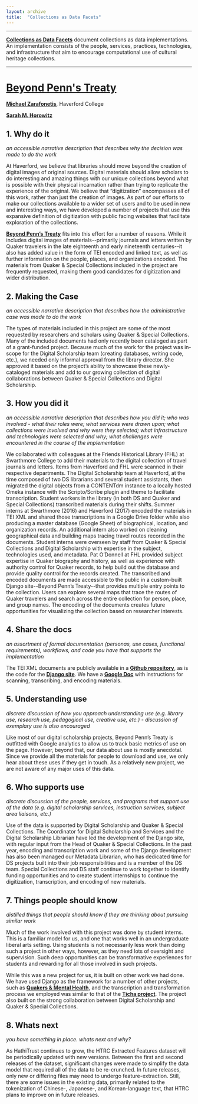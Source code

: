 ```yaml
---
layout: archive
title:  "Collections as Data Facets"
---
```

---

[**Collections as Data Facets**](https://collectionsasdata.github.io/facets/) document collections as data implementations. An implementation consists of the people, services, practices, technologies, and infrastructure that aim to encourage computational use of cultural heritage collections. 

---
# [Beyond Penn's Treaty](https://github.com/HCDigitalScholarship/penns_treaty_data)

[**Michael Zarafonetis**](https://www.haverford.edu/users/mzarafon), Haverford College

[**Sarah M. Horowitz**](https://www.haverford.edu/users/shorowitz)

## 1. Why do it

 *an accessible narrative description that describes why the decision was made to do the work*
 
At Haverford, we believe that libraries should move beyond the creation of digital images of original sources. Digital materials should allow scholars to do interesting and amazing things with our unique collections beyond what is possible with their physical incarnation rather than trying to replicate the experience of the original. We believe that “digitization” encompasses all of this work, rather than just the creation of images. As part of our efforts to make our collections available to a wider set of users and to be used in new and interesting ways, we have developed a number of projects that use this expansive definition of digitization with public facing websites that facilitate exploration of the collections. 

[**Beyond Penn’s Treaty**](https://pennstreaty.haverford.edu) fits into this effort for a number of reasons. While it includes digital images of materials--primarily journals and letters written by Quaker travelers in the late eighteenth and early nineteenth centuries--it also has added value in the form of TEI encoded and linked text, as well as further information on the people, places, and organizations encoded. The materials from Quaker & Special Collections included in the project are frequently requested, making them good candidates for digitization and wider distribution. 

## 2. Making the Case 

*an accessible narrative description that describes how the administrative case was made to do the work*

The types of materials included in this project are some of the most requested by researchers and scholars using Quaker & Special Collections. Many of the included documents had only recently been cataloged as part of a grant-funded project. Because much of the work for the project was in-scope for the Digital Scholarship team (creating databases, writing code, etc.), we needed only informal approval from the library director. She approved it based on the project’s ability to showcase these newly-cataloged materials and add to our growing collection of digital collaborations between Quaker & Special Collections and Digital Scholarship. 

## 3. How you did it

*an accessible narrative description that describes how you did it; who was involved - what their roles were; what services were drawn upon; what collections were involved and why were they selected; what infrastructure and technologies were selected and why; what challenges were encountered in the course of the implementation*

We collaborated with colleagues at the Friends Historical Library (FHL) at Swarthmore College to add their materials to the digital collection of travel journals and letters. Items from Haverford and FHL were scanned in their respective departments. The Digital Scholarship team at Haverford, at the time composed of two DS librarians and several student assistants, then migrated the digital objects from a CONTENTdm instance to a locally hosted Omeka instance with the Scripto/Scribe plugin and theme to facilitate transcription. Student workers in the library (in both DS and Quaker and Special Collections) transcribed materials during their shifts. Summer interns at Swarthmore (2016) and Haverford (2017) encoded the materials in TEI XML and shared those transcriptions in a Google Drive folder while also producing a master database (Google Sheet) of biographical, location, and organization records. An additional intern also worked on cleaning geographical data and building maps tracing travel routes recorded in the documents. Student interns were overseen by staff from Quaker & Special Collections and Digital Scholarship with expertise in the subject, technologies used, and metadata. Pat O’Donnell at FHL provided subject expertise in Quaker biography and history, as well as experience with authority control for Quaker records, to help build out the database and provide quality control for the records created. The transcribed and encoded documents are made accessible to the public in a custom-built Django site--Beyond Penn’s Treaty--that provides multiple entry points to the collection. Users can explore several maps that trace the routes of Quaker travelers and search across the entire collection for person, place, and group names. The encoding of the documents creates future opportunities for visualizing the collection based on researcher interests. 

## 4. Share the docs 

*an assortment of formal documentation (personas, use cases, functional requirements), workflows, and code you have that supports the implementation*

The TEI XML documents are publicly available in a [**Github repository**](https://github.com/HCDigitalScholarship/penns_treaty_data), as is the code for the [**Django site**](https://github.com/HCDigitalScholarship/QI/tree/master/QI).
We have a [**Google Doc**](https://docs.google.com/a/haverford.edu/document/d/1AMwzcHuydaaGk6-TaD5fYQCFOgXAirpuGGoDNFf9h0A/edit?usp=sharing) with instructions for scanning, transcribing, and encoding materials. 

## 5. Understanding use 

*discrete discussion of how you approach understanding use (e.g. library use, research use, pedagogical use, creative use, etc.) - discussion of exemplary use is also encouraged*

Like most of our digital scholarship projects, Beyond Penn’s Treaty is outfitted with Google analytics to allow us to track basic metrics of use on the page. However, beyond that, our data about use is mostly anecdotal. Since we provide all the materials for people to download and use, we only hear about these uses if they get in touch. As a relatively new project, we are not aware of any major uses of this data. 
  
## 6. Who supports use

*discrete discussion of the people, services, and programs that support use of the data (e.g. digital scholarship services, instruction services, subject area liaisons, etc.)*

Use of the data is supported by Digital Scholarship and Quaker & Special Collections. The Coordinator for Digital Scholarship and Services and the Digital Scholarship Librarian have led the development of the Django site, with regular input from the Head of Quaker & Special Collections.  In the past year, encoding and transcription work and some of the Django development has also been managed our Metadata Librarian, who has dedicated time for DS projects built into their job responsibilities and is a member of the DS team. Special Collections and DS staff continue to work together to identify funding opportunities and to create student internships to continue the digitization, transcription, and encoding of new materials.

## 7. Things people should know 

*distilled things that people should know if they are thinking about pursuing similar work*

Much of the work involved with this project was done by student interns. This is a familiar model for us, and one that works well in an undergraduate liberal arts setting. Using students is not necessarily less work than doing such a project in other ways, however, as they need lots of oversight and supervision. Such deep opportunities can be transformative experiences for students and rewarding for all those involved in such projects.

While this was a new project for us, it is built on other work we had done. We have used Django as the framework for a number of other projects, such as [**Quakers & Mental Health**](http://qmh.haverford.edu), and the transcription and transformation process we employed was similar to that of the [**Ticha project**](https://ticha.haverford.edu). The project also built on the strong collaboration between Digital Scholarship and Quaker & Special Collections.    

## 8. Whats next

*you have something in place. whats next and why?* 

As HathiTrust continues to grow, the HTRC Extracted Features dataset will be periodically updated with new versions. Between the first and second releases of the dataset, significant changes were made to simplify the data model that required all of the data to be re-crunched. In future releases, only new or differing files may need to undergo feature-extraction. Still, there are some issues in the existing data, primarily related to the tokenization of Chinese-, Japanese-, and Korean-language text, that HTRC plans to improve on in future releases. 

